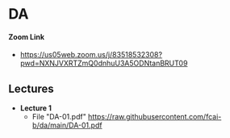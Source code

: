 # DA


<!--
```diff
+ كل عام وانتم بخير
- I will be available Today, 16 Apr, at 09:30 pm for any questions and course issues 
+ At the below Zoom link, please inform all your colleagues
```
-->

#### Zoom Link
+ https://us05web.zoom.us/j/83518532308?pwd=NXNJVXRTZmQ0dnhuU3A5ODNtanBRUT09
 

## Lectures
- **Lecture 1** 
  - File "DA-01.pdf" https://raw.githubusercontent.com/fcai-b/da/main/DA-01.pdf

